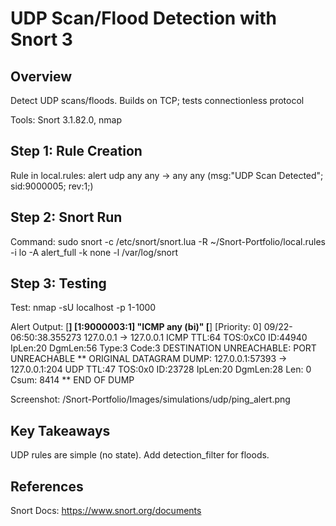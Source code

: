 # UDP Scan/Flood Detection with Snort 3

## Overview
Detect UDP scans/floods. Builds on TCP; tests connectionless protocol

Tools: Snort 3.1.82.0, nmap

## Step 1: Rule Creation
Rule in local.rules: alert udp any any -> any any (msg:"UDP Scan Detected"; sid:9000005; rev:1;)

## Step 2: Snort Run
Command: sudo snort -c /etc/snort/snort.lua -R ~/Snort-Portfolio/local.rules -i lo -A alert_full -k none -l /var/log/snort

## Step 3: Testing
Test: nmap -sU localhost -p 1-1000

Alert Output: [**] [1:9000003:1] "ICMP any (bi)" [**]
[Priority: 0] 
09/22-06:50:38.355273 127.0.0.1 -> 127.0.0.1
ICMP TTL:64 TOS:0xC0 ID:44940 IpLen:20 DgmLen:56
Type:3  Code:3  DESTINATION UNREACHABLE: PORT UNREACHABLE
** ORIGINAL DATAGRAM DUMP:
127.0.0.1:57393 -> 127.0.0.1:204
UDP TTL:47 TOS:0x0 ID:23728 IpLen:20 DgmLen:28
Len: 0  Csum: 8414
** END OF DUMP

Screenshot: /Snort-Portfolio/Images/simulations/udp/ping_alert.png




## Key Takeaways
UDP rules are simple (no state). Add detection_filter for floods.

## References
Snort Docs: https://www.snort.org/documents





